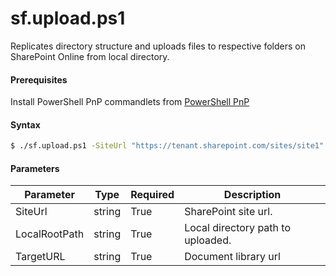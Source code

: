 # sf.upload.ps1
Replicates directory structure and uploads files to respective folders on SharePoint Online from local directory. 

#### Prerequisites
Install PowerShell PnP commandlets from [PowerShell PnP](https://github.com/OfficeDev/PnP-PowerShell)

#### Syntax
```sh
$ ./sf.upload.ps1 -SiteUrl "https://tenant.sharepoint.com/sites/site1" -LocalRootPath "E:\Slalom-Provisioning\content" -TargetURL "/Style Library/JnJ"
```

#### Parameters
Parameter|Type|Required|Description
---------|----|--------|-----------
|SiteUrl|string|True|SharePoint site url.|
|LocalRootPath|string|True|Local directory path to uploaded.|
|TargetURL|string|True|Document library url|
